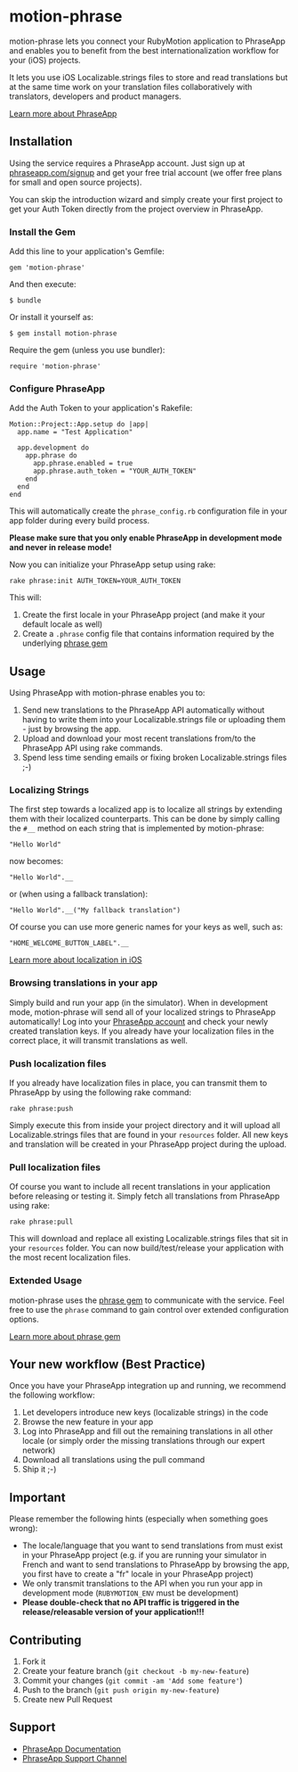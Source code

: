 # motion-phrase

motion-phrase lets you connect your RubyMotion application to PhraseApp and enables you to benefit from the best internationalization workflow for your (iOS) projects.

It lets you use iOS Localizable.strings files to store and read translations but at the same time work on your translation files collaboratively with translators, developers and product managers.

[Learn more about PhraseApp](https://phraseapp.com/)

## Installation

Using the service requires a PhraseApp account. Just sign up at [phraseapp.com/signup](https://phraseapp.com/signup) and get your free trial account (we offer free plans for small and open source projects).

You can skip the introduction wizard and simply create your first project to get your Auth Token directly from the project overview in PhraseApp.

### Install the Gem

Add this line to your application's Gemfile:

    gem 'motion-phrase'

And then execute:

    $ bundle

Or install it yourself as:

    $ gem install motion-phrase
    
Require the gem (unless you use bundler):

	require 'motion-phrase'
    
### Configure PhraseApp

Add the Auth Token to your application's Rakefile:

	Motion::Project::App.setup do |app|
	  app.name = "Test Application"
	  
	  app.development do
	    app.phrase do
	      app.phrase.enabled = true
	      app.phrase.auth_token = "YOUR_AUTH_TOKEN"
	    end
	  end
	end

This will automatically create the `phrase_config.rb` configuration file in your app folder during every build process. 

**Please make sure that you only enable PhraseApp in development mode and never in release mode!**

Now you can initialize your PhraseApp setup using rake:

	rake phrase:init AUTH_TOKEN=YOUR_AUTH_TOKEN
	
This will:

1. Create the first locale in your PhraseApp project (and make it your default locale as well)
2. Create a `.phrase` config file that contains information required by the underlying [phrase gem](https://github.com/phrase/phrase)

## Usage

Using PhraseApp with motion-phrase enables you to:

1. Send new translations to the PhraseApp API automatically without having to write them into your Localizable.strings file or uploading them - just by browsing the app.
2. Upload and download your most recent translations from/to the PhraseApp API using rake commands.
3. Spend less time sending emails or fixing broken Localizable.strings files ;-)

### Localizing Strings ###

The first step towards a localized app is to localize all strings by extending them with their localized counterparts. This can be done by simply calling the `#__` method on each string that is implemented by motion-phrase:

	"Hello World"
	
now becomes:

	"Hello World".__
	
or (when using a fallback translation):
	
	"Hello World".__("My fallback translation")
	
Of course you can use more generic names for your keys as well, such as:

	"HOME_WELCOME_BUTTON_LABEL".__

	
[Learn more about localization in iOS](https://developer.apple.com/internationalization/)

### Browsing translations in your app

Simply build and run your app (in the simulator). When in development mode, motion-phrase will send all of your localized strings to PhraseApp automatically! Log into your [PhraseApp account](https://phraseapp.com/account/login) and check your newly created translation keys. If you already have your localization files in the correct place, it will transmit translations as well.

### Push localization files

If you already have localization files in place, you can transmit them to PhraseApp by using the following rake command:

	rake phrase:push
	
Simply execute this from inside your project directory and it will upload all Localizable.strings files that are found in your `resources` folder. All new keys and translation will be created in your PhraseApp project during the upload.

### Pull localization files

Of course you want to include all recent translations in your application before releasing or testing it. Simply fetch all translations from PhraseApp using rake:

	rake phrase:pull
	
This will download and replace all existing Localizable.strings files that sit in your `resources` folder. You can now build/test/release your application with the most recent localization files.

### Extended Usage ###

motion-phrase uses the [phrase gem](https://github.com/phrase/phrase) to communicate with the service. Feel free to use the `phrase` command to gain control over extended configuration options. 

[Learn more about phrase gem](https://phraseapp.com/docs/installation/general-information)

## Your new workflow (Best Practice)

Once you have your PhraseApp integration up and running, we recommend the following workflow:

1. Let developers introduce new keys (localizable strings) in the code
2. Browse the new feature in your app
3. Log into PhraseApp and fill out the remaining translations in all other locale (or simply order the missing translations through our expert network)
4. Download all translations using the pull command
5. Ship it ;-)

## Important ##

Please remember the following hints (especially when something goes wrong):

* The locale/language that you want to send translations from must exist in your PhraseApp project (e.g. if you are running your simulator in French and want to send translations to PhraseApp by browsing the app, you first have to create a "fr" locale in your PhraseApp project)
* We only transmit translations to the API when you run your app in development mode (`RUBYMOTION_ENV` must be development)
* **Please double-check that no API traffic is triggered in the release/releasable version of your application!!!**

## Contributing

1. Fork it
2. Create your feature branch (`git checkout -b my-new-feature`)
3. Commit your changes (`git commit -am 'Add some feature'`)
4. Push to the branch (`git push origin my-new-feature`)
5. Create new Pull Request

## Support

* [PhraseApp Documentation](https://phraseapp.com/docs)
* [PhraseApp Support Channel](https://phraseapp.com/support)
